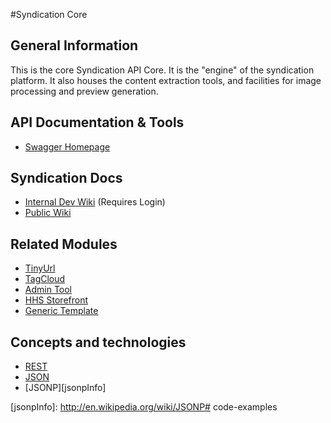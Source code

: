#Syndication Core
## General Information

This is the core Syndication API Core. It is the "engine" of the syndication platform. It also houses the content extraction tools, and facilities for image processing and preview generation.

## API Documentation & Tools
* [Swagger Homepage][swaggerHome]

## Syndication Docs
* [Internal Dev Wiki][syndicationWiki] (Requires Login)
* [Public Wiki][syndicationPublicWiki]

## Related Modules
* [TinyUrl][tinyUrlProject]
* [TagCloud][tagCloudProject]
* [Admin Tool][adminToolProject]
* [HHS Storefront][hhsStorefrontProject]
* [Generic Template][templateProject]

## Concepts and technologies

* [REST][restInfo]
* [JSON][jsonInfo]
* [JSONP][jsonpInfo]

[swaggerHome]: https://developers.helloreverb.com/swagger/

[syndicationWiki]: http://ctacdev.com/ctacwiki/doku.php?id=syndication:syndication
[syndicationPublicWiki]: http://ctacdev.com/ctacpublicwiki/doku.php?id=syndication:syndication

[tinyUrlProject]:https://bitbucket.org/ctacdevteam/tinyurl_syndication
[tagCloudProject]:https://bitbucket.org/ctacdevteam/tag_cloud
[adminToolProject]: #
[hhsStorefrontProject]: #
[templateProject]:https://bitbucket.org/ctacdevteam/syndication_template

[restInfo]: http://en.wikipedia.org/wiki/Representational_state_transfer
[jsonInfo]: http://en.wikipedia.org/wiki/JSON
[jsonpInfo]: http://en.wikipedia.org/wiki/JSONP# code-examples
